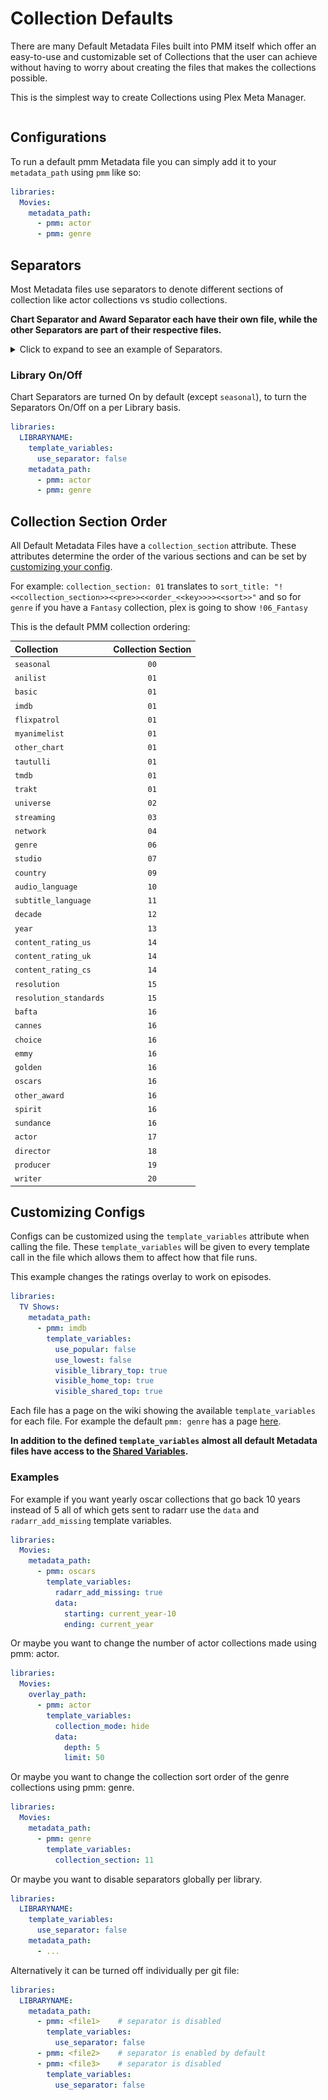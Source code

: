 # Collection Defaults

There are many Default Metadata Files built into PMM itself which offer an easy-to-use and customizable set of Collections that the user can achieve without having to worry about creating the files that makes the collections possible.

This is the simplest way to create Collections using Plex Meta Manager.

```{include} collection_list.md
```

## Configurations

To run a default pmm Metadata file you can simply add it to your `metadata_path` using `pmm` like so:

```yaml
libraries:
  Movies:
    metadata_path:
      - pmm: actor
      - pmm: genre
```

## Separators

Most Metadata files use separators to denote different sections of collection like actor collections vs studio collections.

**Chart Separator and Award Separator each have their own file, while the other Separators are part of their respective files.**

<details>
  <summary>Click to expand to see an example of Separators.</summary>

   ![](images/separators.jpg)

</details>

### Library On/Off

Chart Separators are turned On by default (except `seasonal`), to turn the Separators On/Off on a per Library basis.

```yaml
libraries:
  LIBRARYNAME:
    template_variables:
      use_separator: false
    metadata_path:
      - pmm: actor
      - pmm: genre
```

## Collection Section Order

All Default Metadata Files have a `collection_section` attribute. These attributes determine the order of the various sections and can be set by [customizing your config](#customizing-configs).

For example: `collection_section: 01` translates to `sort_title: "!<<collection_section>><<pre>><<order_<<key>>>><<sort>>"` and so for `genre` if you have a `Fantasy` collection, plex is going to show `!06_Fantasy`

This is the default PMM collection ordering:

| Collection             | Collection Section |
|:-----------------------|:------------------:|
| `seasonal`             |        `00`        |
| `anilist`              |        `01`        |
| `basic`                |        `01`        |
| `imdb`                 |        `01`        |
| `flixpatrol`           |        `01`        |
| `myanimelist`          |        `01`        |
| `other_chart`          |        `01`        |
| `tautulli`             |        `01`        |
| `tmdb`                 |        `01`        |
| `trakt`                |        `01`        |
| `universe`             |        `02`        |
| `streaming`            |        `03`        |
| `network`              |        `04`        |
| `genre`                |        `06`        |
| `studio`               |        `07`        |
| `country`              |        `09`        |
| `audio_language`       |        `10`        |
| `subtitle_language`    |        `11`        |
| `decade`               |        `12`        |
| `year`                 |        `13`        |
| `content_rating_us`    |        `14`        |
| `content_rating_uk`    |        `14`        |
| `content_rating_cs`    |        `14`        |
| `resolution`           |        `15`        |
| `resolution_standards` |        `15`        |
| `bafta`                |        `16`        |
| `cannes`               |        `16`        |
| `choice`               |        `16`        |
| `emmy`                 |        `16`        |
| `golden`               |        `16`        |
| `oscars`               |        `16`        |
| `other_award`          |        `16`        |  
| `spirit`               |        `16`        |
| `sundance`             |        `16`        |
| `actor`                |        `17`        |
| `director`             |        `18`        |
| `producer`             |        `19`        |
| `writer`               |        `20`        |

## Customizing Configs

Configs can be customized using the `template_variables` attribute when calling the file. These `template_variables` will be given to every template call in the file which allows them to affect how that file runs.

This example changes the ratings overlay to work on episodes.

```yaml
libraries:
  TV Shows:
    metadata_path:
      - pmm: imdb
        template_variables:
          use_popular: false
          use_lowest: false
          visible_library_top: true
          visible_home_top: true
          visible_shared_top: true
```

Each file has a page on the wiki showing the available `template_variables` for each file. For example the default `pmm: genre` has a page [here](both/genre).

**In addition to the defined `template_variables` almost all default Metadata files have access to the [Shared Variables](collection_variables).**

### Examples

For example if you want yearly oscar collections that go back 10 years instead of 5 all of which gets sent to radarr use the `data` and `radarr_add_missing` template variables.

```yaml
libraries:
  Movies:
    metadata_path:
      - pmm: oscars
        template_variables:
          radarr_add_missing: true
          data:
            starting: current_year-10
            ending: current_year
```

Or maybe you want to change the number of actor collections made using pmm: actor.

```yaml
libraries:
  Movies:
    overlay_path:
      - pmm: actor
        template_variables:
          collection_mode: hide
          data:
            depth: 5
            limit: 50
```

Or maybe you want to change the collection sort order of the genre collections using pmm: genre.

```yaml
libraries:
  Movies:
    metadata_path:
      - pmm: genre
        template_variables:
          collection_section: 11
```

Or maybe you want to disable separators globally per library.

```yaml
libraries:
  LIBRARYNAME:
    template_variables:
      use_separator: false
    metadata_path:
      - ...
```

Alternatively it can be turned off individually per git file:

```yaml
libraries:
  LIBRARYNAME:
    metadata_path:
      - pmm: <file1>    # separator is disabled
        template_variables:
          use_separator: false
      - pmm: <file2>    # separator is enabled by default
      - pmm: <file3>    # separator is disabled
        template_variables:
          use_separator: false
```

```{include} example.md
```
